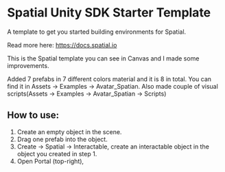 # Spatial Unity SDK Starter Template

A template to get you started building environments for Spatial.

Read more here: https://docs.spatial.io


This is the Spatial template you can see in Canvas and I made some improvements.

Added 7 prefabs in 7 different colors material and it is 8 in total. You can find it in Assets -> Examples -> Avatar_Spatian.
Also made couple of visual scripts(Assets -> Examples -> Avatar_Spatian -> Scripts)

## How to use:
1. Create an empty object in the scene.
2. Drag one prefab into the object.
3. Create -> Spatial -> Interactable, create an interactable object in the object you created in step 1.
4. Open Portal (top-right), 
